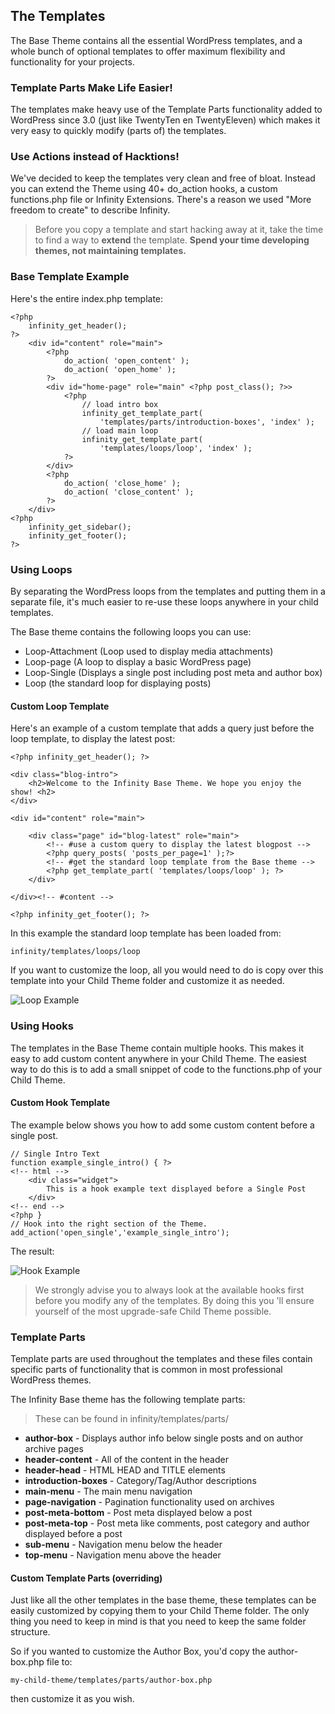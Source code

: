 ## The Templates

The Base Theme contains all the essential WordPress templates, and a
whole bunch of optional templates to offer maximum flexibility and functionality
for your projects.

### Template Parts Make Life Easier!

The templates make heavy use of the Template Parts functionality
added to WordPress since 3.0 (just like TwentyTen en TwentyEleven) which makes it very
easy to quickly modify (parts of) the templates.

### Use Actions instead of Hacktions!

We've decided to keep the templates very clean and free of bloat. Instead you can
extend the Theme using 40+ do\_action hooks, a custom functions.php file or Infinity Extensions.
There's a reason we used "More freedom to create" to describe Infinity.

> Before you copy a template and start hacking away at it, take the time to
  find a way to **extend** the template. **Spend your time developing themes, not
  maintaining templates.**

### Base Template Example

Here's the entire index.php template:

	<?php
		infinity_get_header();
	?>
		<div id="content" role="main">
			<?php
				do_action( 'open_content' );
				do_action( 'open_home' );
			?>
			<div id="home-page" role="main" <?php post_class(); ?>>
				<?php
					// load intro box
					infinity_get_template_part(
						'templates/parts/introduction-boxes', 'index' );
					// load main loop
					infinity_get_template_part(
						'templates/loops/loop', 'index' );
				?>
			</div>
			<?php
				do_action( 'close_home' );
				do_action( 'close_content' );
			?>
		</div>
	<?php
		infinity_get_sidebar();
		infinity_get_footer();
	?>


### Using Loops

By separating the WordPress loops from the templates and putting them in a
separate file, it's much easier to re-use these loops anywhere in your child
templates.

The Base theme contains the following loops you can use:

* Loop-Attachment (Loop used to display media attachments)
* Loop-page (A loop to display a basic WordPress page)
* Loop-Single (Displays a single post including post meta and author box)
* Loop (the standard loop for displaying posts)

#### Custom Loop Template

Here's an example of a custom template that adds a query just before the loop
template, to display the latest post:

	<?php infinity_get_header(); ?>
	
	<div class="blog-intro">
		<h2>Welcome to the Infinity Base Theme. We hope you enjoy the show! <h2>
	</div>
	
	<div id="content" role="main">
	
		<div class="page" id="blog-latest" role="main">	
			<!-- #use a custom query to display the latest blogpost -->	
			<?php query_posts( 'posts_per_page=1' );?>
			<!-- #get the standard loop template from the Base theme -->	
			<?php get_template_part( 'templates/loops/loop' ); ?>	
		</div>
	
	</div><!-- #content -->
	
	<?php infinity_get_footer(); ?>


In this example the standard loop template has been loaded from:

	infinity/templates/loops/loop

If you want to customize the loop, all you would need to do is copy over
this template into your Child Theme folder and customize it as needed.

![Loop Example](infinity://admin:image/docs/loop_example.png)

### Using Hooks

The templates in the Base Theme contain multiple hooks. This makes it easy to add
custom content anywhere in your Child Theme. The easiest way to do this is to add a
small snippet of code to the functions.php of your Child Theme.

#### Custom Hook Template

The example below shows you how to add some custom content before a single post.

	// Single Intro Text
	function example_single_intro() { ?>
	<!-- html -->
		<div class="widget">
			This is a hook example text displayed before a Single Post
		</div>
	<!-- end -->
	<?php }
	// Hook into the right section of the Theme.
	add_action('open_single','example_single_intro');

The result:

![Hook Example](infinity://admin:image/docs/hook_example.png)

> We strongly advise you to always look at the available hooks first before you modify
  any of the templates. By doing this you  'll ensure yourself of the most upgrade-safe
  Child Theme possible.


### Template Parts

Template parts are used throughout the templates and these files contain specific parts
of functionality that is common in most professional WordPress themes.

The Infinity Base theme has the following template parts:

> These can be found in infinity/templates/parts/

* **author-box** - Displays author info below single posts and on author archive pages
* **header-content** - All of the content in the header
* **header-head** - HTML HEAD and TITLE elements
* **introduction-boxes** - Category/Tag/Author descriptions
* **main-menu** - The main menu navigation
* **page-navigation** - Pagination functionality used on archives
* **post-meta-bottom** - Post meta displayed below a post
* **post-meta-top** - Post meta like comments, post category and author displayed before a post
* **sub-menu** - Navigation menu below the header
* **top-menu** - Navigation menu above the header

#### Custom Template Parts (overriding)

Just like all the other templates in the base theme, these templates can be easily
customized by copying them to your Child Theme folder. The only thing you need to keep
in mind is that you need to keep the same folder structure.

So if you wanted to customize the Author Box, you'd copy the author-box.php file to:

	my-child-theme/templates/parts/author-box.php

then customize it as you wish.